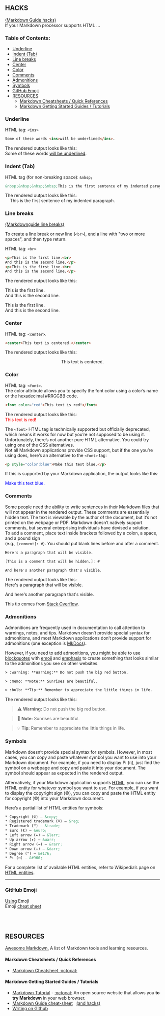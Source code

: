 
## HACKS

[(Markdown Guide hacks)](https://www.markdownguide.org/hacks/)<br>
If your Markdown processor supports HTML ...

### Table of Contents:
<!-- vim-markdown-toc GFM -->

  * [Underline](#underline)
  * [Indent (Tab)](#indent-tab)
  * [Line breaks](#line-breaks)
  * [Center](#center)
  * [Color](#color)
  * [Comments](#comments)
  * [Admonitions](#admonitions)
  * [Symbols](#symbols)
  * [GitHub Emoji](#github-emoji)
* [RESOURCES](#resources)
    * [Markdown Cheatsheets / Quick References](#markdown-cheatsheets--quick-references)
    * [Markdown Getting Started Guides / Tutorials](#markdown-getting-started-guides--tutorials)

<!-- vim-markdown-toc -->


### Underline

HTML tag:  `<ins>`
``` html
Some of these words <ins>will be underlined</ins>.
```
The rendered output looks like this: <br>
Some of these words <ins>will be underlined</ins>.


### Indent (Tab)

HTML tag (for non-breaking space):  `&nbsp;`

``` html
&nbsp;&nbsp;&nbsp;&nbsp;This is the first sentence of my indented paragraph.
```
The rendered output looks like this: <br>
&nbsp;&nbsp;&nbsp;&nbsp;This is the first sentence of my indented paragraph.


### Line breaks

[(Markdownguide line breaks)](https://www.markdownguide.org/basic-syntax/#line-breaks)

To create a line break or new line (`<br>`), end a line with "two or more spaces", and then type return.

HTML tag:  `<br>`

``` html
<p>This is the first line.<br>
And this is the second line.</p>
<p>This is the first line.<br>
And this is the second line.</p>
```
The rendered output looks like this: <br>
<p>This is the first line.<br>
And this is the second line.</p>
<p>This is the first line.<br>
And this is the second line.</p>


### Center

HTML tag: `<center>`.

``` html
<center>This text is centered.</center>
```
The rendered output looks like this: <br>
<center>This text is centered.</center>


### Color

HTML tag: `<font>`.<br>
The color attribute allows you to specify the font color using a color’s name or the hexadecimal #RRGGBB code.

``` html
<font color="red">This text is red!</font>
```
The rendered output looks like this:<br>
<font color="red">This text is red!</font>

The `<font>` HTML tag is technically supported but officially deprecated, which means it works for now but you’re not supposed to be using it. Unfortunately, there’s not another pure HTML alternative. You could try using one of the CSS alternatives.<br>
Not all Markdown applications provide CSS support, but if the one you’re using does, here’s an alternative to the `<font>` tag:
``` html
<p style="color:blue">Make this text blue.</p>
```
If this is supported by your Markdown application, the output looks like this:<br>
<p style="color:blue">Make this text blue.</p>


### Comments

Some people need the ability to write sentences in their Markdown files that will not appear in the rendered output. These comments are essentially hidden text. The text is viewable by the author of the document, but it’s not printed on the webpage or PDF. Markdown doesn’t natively support comments, but several enterprising individuals have devised a solution.<br>
To add a comment, place text inside brackets followed by a colon, a space, and a pound sign<br>
(e.g., `[comment]: #`). You should put blank lines before and after a comment.

``` html
Here's a paragraph that will be visible.

[This is a comment that will be hidden.]: #

And here's another paragraph that's visible.
```
The rendered output looks like this:<br>
Here's a paragraph that will be visible.

[This is a comment that will be hidden.]: #

And here's another paragraph that's visible.

This tip comes from [Stack Overflow](https://stackoverflow.com/questions/4823468/comments-in-markdown).


### Admonitions

Admonitions are frequently used in documentation to call attention to warnings, notes, and tips. Markdown doesn’t provide special syntax for admonitions, and most Markdown applications don’t provide support for admonitions (one exception is [MkDocs](https://www.markdownguide.org/tools/mkdocs/)).

However, if you need to add admonitions, you might be able to use [blockquotes](https://www.markdownguide.org/basic-syntax/#blockquotes-1) with [emoji](https://www.markdownguide.org/extended-syntax/#emoji) and [emphasis](https://www.markdownguide.org/basic-syntax/#emphasis) to create something that looks similar to the admonitions you see on other websites.

``` html
> :warning: **Warning:** Do not push the big red button.

> :memo: **Note:** Sunrises are beautiful.

> :bulb: **Tip:** Remember to appreciate the little things in life.
```
The rendered output looks like this:<br>
> :warning: **Warning:** Do not push the big red button.

> :memo: **Note:** Sunrises are beautiful.

> :bulb: **Tip:** Remember to appreciate the little things in life.


### Symbols

Markdown doesn’t provide special syntax for symbols. However, in most cases, you can copy and paste whatever symbol you want to use into your Markdown document. For example, if you need to display Pi (π), just find the symbol on a webpage and copy and paste it into your document. The symbol should appear as expected in the rendered output.

Alternatively, if your Markdown application supports [HTML](https://www.markdownguide.org/basic-syntax/#html), you can use the HTML entity for whatever symbol you want to use. For example, if you want to display the copyright sign (©), you can copy and paste the HTML entity for copyright (&copy;) into your Markdown document.

Here’s a partial list of HTML entities for symbols:
``` html
* Copyright (©) — &copy;
* Registered trademark (®) — &reg;
* Trademark (™) — &trade;
* Euro (€) — &euro;
* Left arrow (←) — &larr;
* Up arrow (↑) — &uarr;
* Right arrow (→) — &rarr;
* Down arrow (↓) — &darr;
* Degree (°) — &#176;
* Pi (π) — &#960;
```
For a complete list of available HTML entities, refer to Wikipedia’s page on [HTML entities](https://en.wikipedia.org/wiki/List_of_XML_and_HTML_character_entity_references).




---

### GitHub Emoji

[Using](https://docs.github.com/en/get-started/writing-on-github/getting-started-with-writing-and-formatting-on-github/basic-writing-and-formatting-syntax#using-emoji) Emoji <br>
Emoji [cheat sheet](https://github.com/ikatyang/emoji-cheat-sheet)


<br>
<br>

## RESOURCES

[Awesome Markdown.](https://github.com/mundimark/awesome-markdown) A list of Markdown tools and learning resources. <br>


#### Markdown Cheatsheets / Quick References

* [Markdown Cheatsheet :octocat:](https://github.com/adam-p/markdown-here/wiki/Markdown-Cheatsheet)

#### Markdown Getting Started Guides / Tutorials

* [Markdown Tutorial](http://markdowntutorial.com) - [:octocat:](https://github.com/gjtorikian/markdowntutorial.com) An open source website that allows you **to try Markdown** in your web browser.
* [Markdown Guide cheat-sheet](https://www.markdownguide.org/cheat-sheet/) &nbsp; [(and hacks)](https://www.markdownguide.org/hacks/)
* [Writing on Github](https://docs.github.com/en/get-started/writing-on-github/getting-started-with-writing-and-formatting-on-github)







